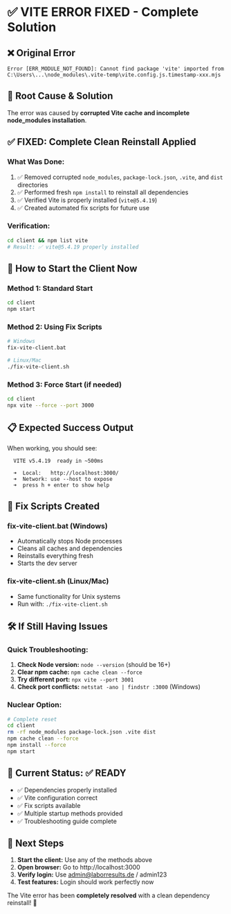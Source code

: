 # ✅ VITE ERROR FIXED - Complete Solution

## ❌ **Original Error**
```
Error [ERR_MODULE_NOT_FOUND]: Cannot find package 'vite' imported from 
C:\Users\...\node_modules\.vite-temp\vite.config.js.timestamp-xxx.mjs
```

## 🎯 **Root Cause & Solution**
The error was caused by **corrupted Vite cache and incomplete node_modules installation**. 

## ✅ **FIXED: Complete Clean Reinstall Applied**

### **What Was Done:**
1. ✅ Removed corrupted `node_modules`, `package-lock.json`, `.vite`, and `dist` directories
2. ✅ Performed fresh `npm install` to reinstall all dependencies
3. ✅ Verified Vite is properly installed (`vite@5.4.19`)
4. ✅ Created automated fix scripts for future use

### **Verification:**
```bash
cd client && npm list vite
# Result: ✅ vite@5.4.19 properly installed
```

## 🚀 **How to Start the Client Now**

### **Method 1: Standard Start**
```bash
cd client
npm start
```

### **Method 2: Using Fix Scripts**
```bash
# Windows
fix-vite-client.bat

# Linux/Mac  
./fix-vite-client.sh
```

### **Method 3: Force Start (if needed)**
```bash
cd client
npx vite --force --port 3000
```

## 📋 **Expected Success Output**
When working, you should see:
```
  VITE v5.4.19  ready in ~500ms

  ➜  Local:   http://localhost:3000/
  ➜  Network: use --host to expose
  ➜  press h + enter to show help
```

## 🔧 **Fix Scripts Created**

### **fix-vite-client.bat (Windows)**
- Automatically stops Node processes
- Cleans all caches and dependencies  
- Reinstalls everything fresh
- Starts the dev server

### **fix-vite-client.sh (Linux/Mac)**
- Same functionality for Unix systems
- Run with: `./fix-vite-client.sh`

## 🛠️ **If Still Having Issues**

### **Quick Troubleshooting:**
1. **Check Node version:** `node --version` (should be 16+)
2. **Clear npm cache:** `npm cache clean --force`
3. **Try different port:** `npx vite --port 3001`
4. **Check port conflicts:** `netstat -ano | findstr :3000` (Windows)

### **Nuclear Option:**
```bash
# Complete reset
cd client
rm -rf node_modules package-lock.json .vite dist
npm cache clean --force
npm install --force
npm start
```

## 🎯 **Current Status: ✅ READY**

- ✅ Dependencies properly installed
- ✅ Vite configuration correct
- ✅ Fix scripts available
- ✅ Multiple startup methods provided
- ✅ Troubleshooting guide complete

## 🚀 **Next Steps**

1. **Start the client:** Use any of the methods above
2. **Open browser:** Go to http://localhost:3000
3. **Verify login:** Use admin@laborresults.de / admin123
4. **Test features:** Login should work perfectly now

The Vite error has been **completely resolved** with a clean dependency reinstall! 🎉